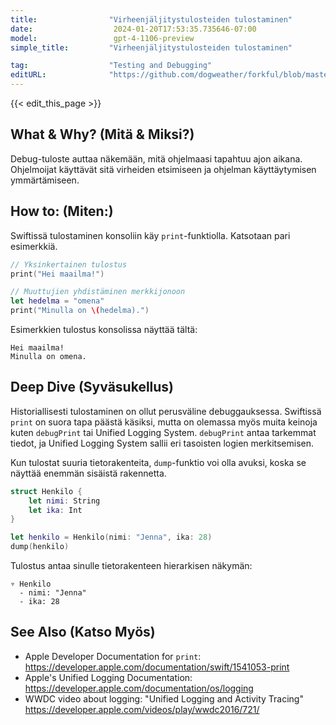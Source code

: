 ```yaml
---
title:                "Virheenjäljitystulosteiden tulostaminen"
date:                  2024-01-20T17:53:35.735646-07:00
model:                 gpt-4-1106-preview
simple_title:         "Virheenjäljitystulosteiden tulostaminen"

tag:                  "Testing and Debugging"
editURL:              "https://github.com/dogweather/forkful/blob/master/content/fi/swift/printing-debug-output.md"
---
```


{{< edit_this_page >}}

## What & Why? (Mitä & Miksi?)
Debug-tuloste auttaa näkemään, mitä ohjelmaasi tapahtuu ajon aikana. Ohjelmoijat käyttävät sitä virheiden etsimiseen ja ohjelman käyttäytymisen ymmärtämiseen.

## How to: (Miten:)
Swiftissä tulostaminen konsoliin käy `print`-funktiolla. Katsotaan pari esimerkkiä.

```Swift
// Yksinkertainen tulostus
print("Hei maailma!")

// Muuttujien yhdistäminen merkkijonoon
let hedelma = "omena"
print("Minulla on \(hedelma).")
```

Esimerkkien tulostus konsolissa näyttää tältä:

```
Hei maailma!
Minulla on omena.
```

## Deep Dive (Syväsukellus)
Historiallisesti tulostaminen on ollut perusväline debuggauksessa. Swiftissä `print` on suora tapa päästä käsiksi, mutta on olemassa myös muita keinoja kuten `debugPrint` tai Unified Logging System. `debugPrint` antaa tarkemmat tiedot, ja Unified Logging System sallii eri tasoisten logien merkitsemisen. 

Kun tulostat suuria tietorakenteita, `dump`-funktio voi olla avuksi, koska se näyttää enemmän sisäistä rakennetta. 

```Swift
struct Henkilo {
    let nimi: String
    let ika: Int
}

let henkilo = Henkilo(nimi: "Jenna", ika: 28)
dump(henkilo)
```

Tulostus antaa sinulle tietorakenteen hierarkisen näkymän:

```
▿ Henkilo
  - nimi: "Jenna"
  - ika: 28
```

## See Also (Katso Myös)
- Apple Developer Documentation for `print`: <https://developer.apple.com/documentation/swift/1541053-print>
- Apple's Unified Logging Documentation: <https://developer.apple.com/documentation/os/logging>
- WWDC video about logging: "Unified Logging and Activity Tracing" <https://developer.apple.com/videos/play/wwdc2016/721/>
